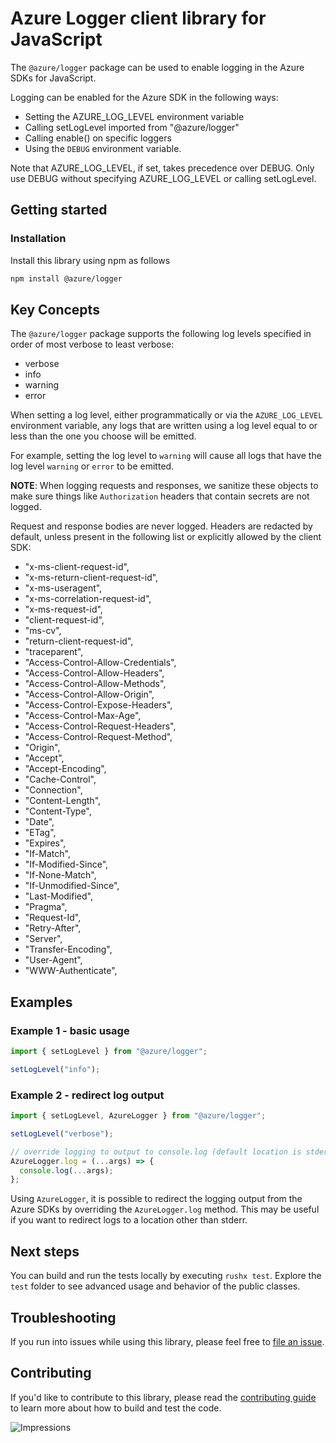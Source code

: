# Azure Logger client library for JavaScript

The `@azure/logger` package can be used to enable logging in the Azure SDKs for JavaScript.

Logging can be enabled for the Azure SDK in the following ways:

- Setting the AZURE_LOG_LEVEL environment variable
- Calling setLogLevel imported from "@azure/logger"
- Calling enable() on specific loggers
- Using the `DEBUG` environment variable.

Note that AZURE_LOG_LEVEL, if set, takes precedence over DEBUG. Only use DEBUG without specifying AZURE_LOG_LEVEL or calling setLogLevel.

## Getting started

### Installation

Install this library using npm as follows

```bash
npm install @azure/logger
```

## Key Concepts

The `@azure/logger` package supports the following log levels
specified in order of most verbose to least verbose:

- verbose
- info
- warning
- error

When setting a log level, either programmatically or via the `AZURE_LOG_LEVEL` environment variable,
any logs that are written using a log level equal to or less than the one you choose
will be emitted.

For example, setting the log level to `warning` will cause all logs that have the log
level `warning` or `error` to be emitted.

**NOTE**: When logging requests and responses, we sanitize these objects to make sure things like `Authorization` headers that contain secrets are not logged.

Request and response bodies are never logged. Headers are redacted by default, unless present in the following list or explicitly allowed by the client SDK:

- "x-ms-client-request-id",
- "x-ms-return-client-request-id",
- "x-ms-useragent",
- "x-ms-correlation-request-id",
- "x-ms-request-id",
- "client-request-id",
- "ms-cv",
- "return-client-request-id",
- "traceparent",
- "Access-Control-Allow-Credentials",
- "Access-Control-Allow-Headers",
- "Access-Control-Allow-Methods",
- "Access-Control-Allow-Origin",
- "Access-Control-Expose-Headers",
- "Access-Control-Max-Age",
- "Access-Control-Request-Headers",
- "Access-Control-Request-Method",
- "Origin",
- "Accept",
- "Accept-Encoding",
- "Cache-Control",
- "Connection",
- "Content-Length",
- "Content-Type",
- "Date",
- "ETag",
- "Expires",
- "If-Match",
- "If-Modified-Since",
- "If-None-Match",
- "If-Unmodified-Since",
- "Last-Modified",
- "Pragma",
- "Request-Id",
- "Retry-After",
- "Server",
- "Transfer-Encoding",
- "User-Agent",
- "WWW-Authenticate",

## Examples

### Example 1 - basic usage

```ts snippet:ReadmeSampleBasicUsage
import { setLogLevel } from "@azure/logger";

setLogLevel("info");
```

### Example 2 - redirect log output

```ts snippet:ReadmeSampleRedirectLog
import { setLogLevel, AzureLogger } from "@azure/logger";

setLogLevel("verbose");

// override logging to output to console.log (default location is stderr)
AzureLogger.log = (...args) => {
  console.log(...args);
};
```

Using `AzureLogger`, it is possible to redirect the logging output from the Azure SDKs by
overriding the `AzureLogger.log` method. This may be useful if you want to redirect logs to
a location other than stderr.

## Next steps

You can build and run the tests locally by executing `rushx test`. Explore the `test` folder to see advanced usage and behavior of the public classes.

## Troubleshooting

If you run into issues while using this library, please feel free to [file an issue](https://github.com/Azure/azure-sdk-for-js/issues/new).

## Contributing

If you'd like to contribute to this library, please read the [contributing guide](https://github.com/Azure/azure-sdk-for-js/blob/main/CONTRIBUTING.md) to learn more about how to build and test the code.

![Impressions](https://azure-sdk-impressions.azurewebsites.net/api/impressions/azure-sdk-for-js%2Fsdk%2Fcore%2Flogger%2FREADME.png)
